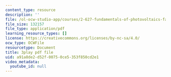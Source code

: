 ```yaml
---
content_type: resource
description: ''
file: /ol-ocw-studio-app/courses/2-627-fundamentals-of-photovoltaics-fall-2013/a91a8de2d52f00750ce5353f850cd2e1_BcVzc6IGwS0.pdf
file_size: 132157
file_type: application/pdf
learning_resource_types: []
license: https://creativecommons.org/licenses/by-nc-sa/4.0/
ocw_type: OCWFile
resourcetype: Document
title: 3play pdf file
uid: a91a8de2-d52f-0075-0ce5-353f850cd2e1
video_metadata:
  youtube_id: null
---
```

